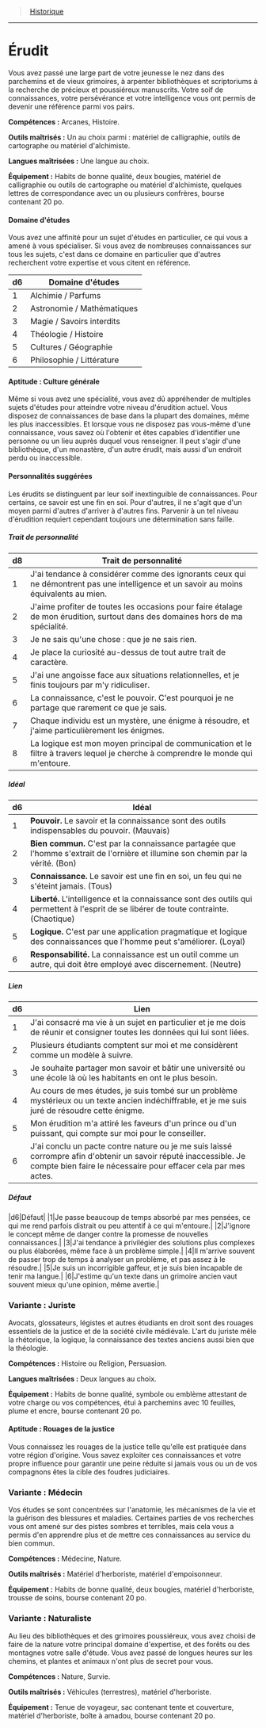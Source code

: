
<!--BackgroundItem-->

> <!--ParentNameLink-->[Historique](backgrounds_hd.md)<!--/ParentNameLink-->

---

# <!--Name-->Érudit<!--/Name-->

Vous avez passé une large part de votre jeunesse le nez dans des parchemins et de vieux grimoires, à arpenter bibliothèques et scriptoriums à la recherche de précieux et poussiéreux manuscrits. Votre soif de connaissances, votre persévérance et votre intelligence vous ont permis de devenir une référence parmi vos pairs.

**Compétences :** <!--Abilities-->Arcanes, Histoire.<!--/Abilities-->

**Outils maîtrisés :** <!--MasteredTools-->Un au choix parmi : matériel de calligraphie, outils de cartographe ou matériel d'alchimiste.<!--/MasteredTools-->

**Langues maîtrisées :** <!--MasteredLanguages-->Une langue au choix.<!--/MasteredLanguages-->

**Équipement :** <!--Equipment-->Habits de bonne qualité, deux bougies, matériel de calligraphie ou outils de cartographe ou matériel d'alchimiste, quelques lettres de correspondance avec un ou plusieurs confrères, bourse contenant 20 po.<!--/Equipment-->

<!--BackgroundSpecialtyItem-->

#### <!--Name-->Domaine d'études<!--/Name-->

Vous avez une affinité pour un sujet d'études en particulier, ce qui vous a amené à vous spécialiser. Si vous avez de nombreuses connaissances sur tous les sujets, c'est dans ce domaine en particulier que d'autres recherchent votre expertise et vous citent en référence.

|d6|Domaine d'études|
|---|---|
|1|Alchimie / Parfums|
|2|Astronomie / Mathématiques|
|3|Magie / Savoirs interdits|
|4|Théologie / Histoire|
|5|Cultures / Géographie|
|6|Philosophie / Littérature|

<!--/BackgroundSpecialtyItem-->

<!--SkillItem-->

#### <!--Name-->Aptitude : Culture générale<!--/Name-->

Même si vous avez une spécialité, vous avez dû appréhender de multiples sujets d'études pour atteindre votre niveau d'érudition actuel. Vous disposez de connaissances de base dans la plupart des domaines, même les plus inaccessibles. Et lorsque vous ne disposez pas vous-même d'une connaissance, vous savez où l'obtenir et êtes capables d'identifier une personne ou un lieu auprès duquel vous renseigner. Il peut s'agir d'une bibliothèque, d'un monastère, d'un autre érudit, mais aussi d'un endroit perdu ou inaccessible.

<!--/SkillItem-->

<!--Items-->

#### <!--Name-->Personnalités suggérées<!--/Name-->

Les érudits se distinguent par leur soif inextinguible de connaissances. Pour certains, ce savoir est une fin en soi. Pour d'autres, il ne s'agit que d'un moyen parmi d'autres d'arriver à d'autres fins. Parvenir à un tel niveau d'érudition requiert cependant toujours une détermination sans faille.

<!--PersonalityTraitItem-->

##### <!--Name-->Trait de personnalité<!--/Name-->

|d8|Trait de personnalité|
|---|---|
|1|J'ai tendance à considérer comme des <!--br-->ignorants ceux qui ne démontrent pas une <!--br-->intelligence et un savoir au moins équivalents <!--br-->au mien.|
|2|J'aime profiter de toutes les occasions pour <!--br-->faire étalage de mon érudition, surtout dans <!--br-->des domaines hors de ma spécialité.|
|3|Je ne sais qu'une chose : que je ne sais rien.|
|4|Je place la curiosité au-dessus de tout autre <!--br-->trait de caractère.|
|5|J'ai une angoisse face aux situations <!--br-->relationnelles, et je finis toujours par m'y <!--br-->ridiculiser.|
|6|La connaissance, c'est le pouvoir. C'est <!--br-->pourquoi je ne partage que rarement ce que je <!--br-->sais.|
|7|Chaque individu est un mystère, une énigme <!--br-->à résoudre, et j'aime particulièrement les <!--br-->énigmes.|
|8|La logique est mon moyen principal de <!--br-->communication et le filtre à travers lequel je <!--br-->cherche à comprendre le monde qui m'entoure.|

<!--/PersonalityTraitItem-->

<!--PersonalityIdealItem-->

##### <!--Name-->Idéal<!--/Name-->

|d6|Idéal|
|---|---|
|1|**Pouvoir.** Le savoir et la connaissance sont des <!--br-->outils indispensables du pouvoir. (Mauvais)|
|2|**Bien commun.** C'est par la connaissance <!--br-->partagée que l'homme s'extrait de l'ornière et <!--br-->illumine son chemin par la vérité. (Bon)|
|3|**Connaissance.** Le savoir est une fin en soi, un <!--br-->feu qui ne s'éteint jamais. (Tous)|
|4|**Liberté.** L'intelligence et la connaissance sont <!--br-->des outils qui permettent à l'esprit de se libérer <!--br-->de toute contrainte. (Chaotique)|
|5|**Logique.** C'est par une application <!--br-->pragmatique et logique des connaissances que <!--br-->l'homme peut s'améliorer. (Loyal)|
|6|**Responsabilité.** La connaissance est un outil <!--br-->comme un autre, qui doit être employé avec <!--br-->discernement. (Neutre)|

<!--/PersonalityIdealItem-->

<!--PersonalityLinkItem-->

##### <!--Name-->Lien<!--/Name-->

|d6|Lien|
|---|---|
|1|J'ai consacré ma vie à un sujet en particulier <!--br-->et je me dois de réunir et consigner toutes les <!--br-->données qui lui sont liées.|
|2|Plusieurs étudiants comptent sur moi et me <!--br-->considèrent comme un modèle à suivre.|
|3|Je souhaite partager mon savoir et bâtir une <!--br-->université ou une école là où les habitants en <!--br-->ont le plus besoin.|
|4|Au cours de mes études, je suis tombé sur <!--br-->un problème mystérieux ou un texte ancien <!--br-->indéchiffrable, et je me suis juré de résoudre <!--br-->cette énigme.|
|5|Mon érudition m'a attiré les faveurs d'un prince <!--br-->ou d'un puissant, qui compte sur moi pour le <!--br-->conseiller.|
|6|J'ai conclu un pacte contre nature ou je me <!--br-->suis laissé corrompre afin d'obtenir un savoir <!--br-->réputé inaccessible. Je compte bien faire le <!--br-->nécessaire pour effacer cela par mes actes.|

<!--/PersonalityLinkItem-->

<!--PersonalityDefectItem-->

##### <!--Name-->Défaut<!--/Name-->

|d6|Défaut|
|1|Je passe beaucoup de temps absorbé par mes <!--br-->pensées, ce qui me rend parfois distrait ou peu <!--br-->attentif à ce qui m'entoure.|
|2|J'ignore le concept même de danger contre la <!--br-->promesse de nouvelles connaissances.|
|3|J'ai tendance à privilégier des solutions plus <!--br-->complexes ou plus élaborées, même face à un <!--br-->problème simple.|
|4|Il m'arrive souvent de passer trop de temps <!--br-->à analyser un problème, et pas assez à le <!--br-->résoudre.|
|5|Je suis un incorrigible gaffeur, et je suis bien <!--br-->incapable de tenir ma langue.|
|6|J'estime qu'un texte dans un grimoire ancien <!--br-->vaut souvent mieux qu'une opinion, même <!--br-->avertie.|

<!--/PersonalityDefectItem-->

<!--/Items-->

<!--SubBackgroundItem-->

### <!--Name-->Variante : Juriste<!--/Name-->

Avocats, glossateurs, légistes et autres étudiants en droit sont des rouages essentiels de la justice et de la société civile médiévale. L'art du juriste mêle la rhétorique, la logique, la connaissance des textes anciens aussi bien que la théologie.

**Compétences :** <!--Abilities-->Histoire ou Religion, Persuasion.<!--/Abilities-->

**Langues maîtrisées :** <!--MasteredLanguages-->Deux langues au choix.<!--/MasteredLanguages-->

**Équipement :** <!--Equipment-->Habits de bonne qualité, symbole ou emblème attestant de votre charge ou vos compétences, étui à parchemins avec 10 feuilles, plume et encre, bourse contenant 20 po.<!--/Equipment-->

<!--SkillItem-->

#### <!--Name-->Aptitude : Rouages de la justice<!--/Name-->

Vous connaissez les rouages de la justice telle qu'elle est pratiquée dans votre région d'origine. Vous savez exploiter ces connaissances et votre propre influence pour garantir une peine réduite si jamais vous ou un de vos compagnons êtes la cible des foudres judiciaires.

<!--/SkillItem-->

<!--/SubBackgroundItem-->

<!--SubBackgroundItem-->

### <!--Name-->Variante : Médecin<!--/Name-->

Vos études se sont concentrées sur l'anatomie, les mécanismes de la vie et la guérison des blessures et maladies. Certaines parties de vos recherches vous ont amené sur des pistes sombres et terribles, mais cela vous a permis d'en apprendre plus et de mettre ces connaissances au service du bien commun.

**Compétences :** <!--Abilities-->Médecine, Nature.<!--/Abilities-->

**Outils maîtrisés :** <!--MasteredTools-->Matériel d'herboriste, matériel d'empoisonneur.<!--/MasteredTools-->

**Équipement :** <!--Equipment-->Habits de bonne qualité, deux bougies, matériel d'herboriste, trousse de soins, bourse contenant 20 po.<!--/Equipment-->

<!--/SubBackgroundItem-->

<!--SubBackgroundItem-->

### <!--Name-->Variante : Naturaliste<!--/Name-->

Au lieu des bibliothèques et des grimoires poussiéreux, vous avez choisi de faire de la nature votre principal domaine d'expertise, et des forêts ou des montagnes votre salle d'étude. Vous avez passé de longues heures sur les chemins, et plantes et animaux n'ont plus de secret pour vous.

**Compétences :** <!--Abilities-->Nature, Survie.<!--/Abilities-->

**Outils maîtrisés :** <!--MasteredTools-->Véhicules (terrestres), matériel d'herboriste.<!--/MasteredTools-->

**Équipement :** <!--Equipment-->Tenue de voyageur, sac contenant tente et couverture, matériel d'herboriste, boîte à amadou, bourse contenant 20 po.<!--/Equipment-->

<!--/SubBackgroundItem-->

<!--/BackgroundItem-->
